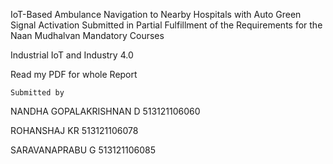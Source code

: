 IoT-Based Ambulance Navigation to Nearby Hospitals with Auto Green Signal Activation Submitted in Partial Fulfillment of the Requirements for the
Naan Mudhalvan Mandatory Courses

Industrial IoT and Industry 4.0

Read my PDF for whole Report

	Submitted by
 
NANDHA GOPALAKRISHNAN D	513121106060

ROHANSHAJ KR	513121106078

SARAVANAPRABU G	513121106085

